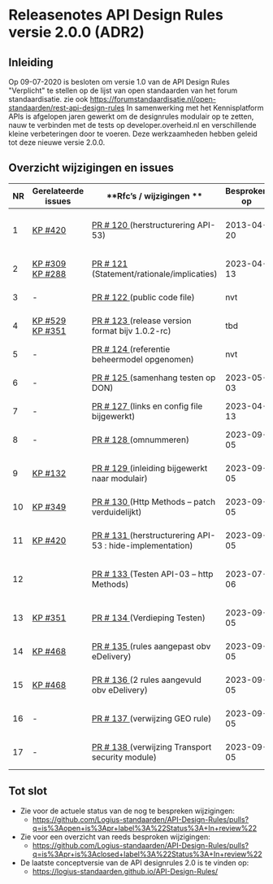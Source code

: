 # Releasenotes API Design Rules versie 2.0.0 (ADR2)

## Inleiding
Op 09-07-2020 is besloten om versie 1.0 van de API Design Rules "Verplicht" te stellen op de lijst van open standaarden van het forum standaardisatie. zie ook https://forumstandaardisatie.nl/open-standaarden/rest-api-design-rules
In samenwerking met het Kennisplatform APIs is afgelopen jaren gewerkt om de designrules modulair op te zetten, nauw te verbinden met de tests op developer.overheid.nl en verschillende kleine verbeteringen door te voeren. Deze werkzaamheden hebben geleid tot deze nieuwe versie 2.0.0.


## Overzicht wijzigingen en issues

| **NR** | **Gerelateerde issues**                                      | **Rfc’s / wijzigingen **                                 | **Besproken op** | **Status**                             |
| ------ | ------------------------------------------------------------ | -------------------------------------------------------- | ---------------- | -------------------------------------- |
| 1      | [KP #420](https://github.com/Geonovum/KP-APIs/issues/420)    | [PR # 120 ](https://github.com/Logius-standaarden/API-Design-Rules/pull/120) (herstructurering API-53)                       | 2013-04-20       | Gesloten.  Inhoud opgenomen in PR #131 |
| 2      | [KP #309](https://github.com/Geonovum/KP-APIs/issues/309)<br>[KP #288](https://github.com/Geonovum/KP-APIs/issues/288) | [PR # 121 ](https://github.com/Logius-standaarden/API-Design-Rules/pull/121) (Statement/rationale/implicaties)               | 2023-04-13       | Gereed (minor change) |
| 3      | -                                                            | [PR # 122 ](https://github.com/Logius-standaarden/API-Design-Rules/pull/122) (public code file)                              | nvt              | Gereed (patch)                        |
| 4      | [KP #529](https://github.com/Geonovum/KP-APIs/issues/529)<br>[KP #351](https://github.com/Geonovum/KP-APIs/issues/351) | [PR # 123 ](https://github.com/Logius-standaarden/API-Design-Rules/pull/123) (release version  format bijv  1.0.2-rc)        | tbd              | Gereed (minor change) |
| 5      | -                                                            | [PR # 124 ](https://github.com/Logius-standaarden/API-Design-Rules/pull/124) (referentie beheermodel opgenomen)              | nvt              | Gereed (patch)                         |
| 6      | -                                                            | [PR # 125 ](https://github.com/Logius-standaarden/API-Design-Rules/pull/125) (samenhang testen op DON)                       | 2023-05-03       | Gereed (minor change)                  |
| 7      | -                                                            | [PR # 127 ](https://github.com/Logius-standaarden/API-Design-Rules/pull/127) (links en config  file bijgewerkt)              | 2023-04-13       | Gereed (patch)                         |
| 8      | -                                                            | [PR # 128 ](https://github.com/Logius-standaarden/API-Design-Rules/pull/128) (omnummeren)                                    | 2023-09-05 | Gereed (minor change)                  |
| 9      | [KP #132](https://github.com/Geonovum/KP-APIs/issues/132)    | [PR # 129 ](https://github.com/Logius-standaarden/API-Design-Rules/pull/129) (inleiding bijgewerkt naar modulair)            | 2023-09-05       | Gereed (minor change)                  |
| 10     | [KP #349](https://github.com/Geonovum/KP-APIs/issues/349)    | [PR # 130 ](https://github.com/Logius-standaarden/API-Design-Rules/pull/130) (Http Methods –  patch verduidelijkt)           | 2023-09-05       | Gereed (minor change)                  |
| 11     | [KP #420](https://github.com/Geonovum/KP-APIs/issues/420)    | [PR # 131 ](https://github.com/Logius-standaarden/API-Design-Rules/pull/131) (herstructurering API-53 : hide-implementation) | 2023-09-05       | Gereed (minor change)                  |
| 12     |                                                              | [PR # 133 ](https://github.com/Logius-standaarden/API-Design-Rules/pull/133) (Testen API-03 – http Methods)                  | 2023-07-06       | Gereed (Opgenomen in RFC #134)         |
| 13     | [KP #351](https://github.com/Geonovum/KP-APIs/issues/351)    | [PR # 134 ](https://github.com/Logius-standaarden/API-Design-Rules/pull/134) (Verdieping Testen)                             | 2023-09-05       | Gereed (minor change)                  |
| 14     | [KP #468](https://github.com/Geonovum/KP-APIs/issues/468)    | [PR # 135 ](https://github.com/Logius-standaarden/API-Design-Rules/pull/135) (rules  aangepast obv eDelivery)                | 2023-09-05       | Gereed (minor change)                  |
| 15     | [KP #468](https://github.com/Geonovum/KP-APIs/issues/468)    | [PR # 136 ](https://github.com/Logius-standaarden/API-Design-Rules/pull/136) (2 rules  aangevuld obv eDelivery)              | 2023-09-05       | Gereed (minor change)                  |
| 16     | -                                                            | [PR # 137 ](https://github.com/Logius-standaarden/API-Design-Rules/pull/137) (verwijzing GEO rule)                           | 2023-09-05       | Gereed (minor change)                  |
| 17     | -                                                            | [PR # 138 ](https://github.com/Logius-standaarden/API-Design-Rules/pull/138) (verwijzing Transport security module)          | 2023-09-05       | Gereed (minor change)                  |

## Tot slot

- Zie voor de actuele status van de nog te bespreken wijzigingen:
  - https://github.com/Logius-standaarden/API-Design-Rules/pulls?q=is%3Aopen+is%3Apr+label%3A%22Status%3A+In+review%22
- Zie voor een overzicht van reeds besproken wijzigingen:
  - https://github.com/Logius-standaarden/API-Design-Rules/pulls?q=is%3Apr+is%3Aclosed+label%3A%22Status%3A+In+review%22
- De laatste conceptversie van de API designrules 2.0 is te vinden op:
  - https://logius-standaarden.github.io/API-Design-Rules/ 
